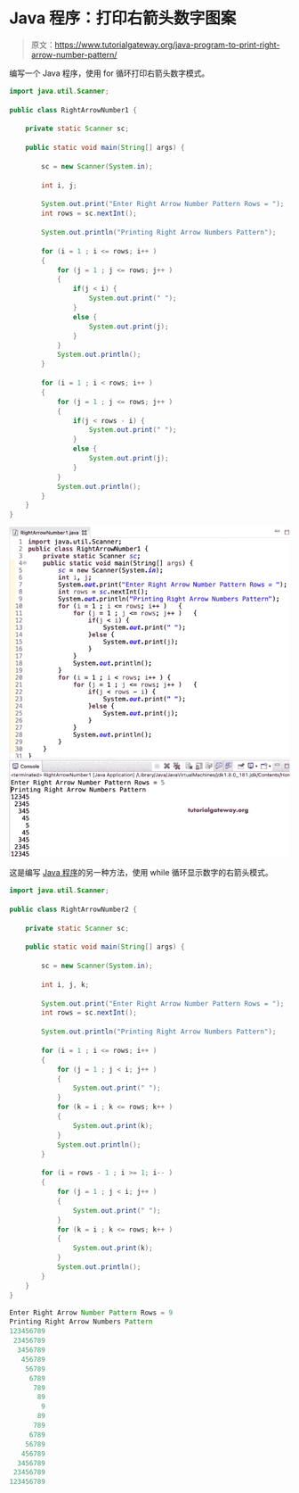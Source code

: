 # Java 程序：打印右箭头数字图案

> 原文：<https://www.tutorialgateway.org/java-program-to-print-right-arrow-number-pattern/>

编写一个 Java 程序，使用 for 循环打印右箭头数字模式。

```java
import java.util.Scanner;

public class RightArrowNumber1 {

	private static Scanner sc;

	public static void main(String[] args) {

		sc = new Scanner(System.in);	

		int i, j;

		System.out.print("Enter Right Arrow Number Pattern Rows = ");
		int rows = sc.nextInt();

		System.out.println("Printing Right Arrow Numbers Pattern");

		for (i = 1 ; i <= rows; i++ ) 
		{
			for (j = 1 ; j <= rows; j++ ) 
			{
				if(j < i) {
					System.out.print(" ");
				}
				else {
					System.out.print(j);
				}
			}
			System.out.println();
		}

		for (i = 1 ; i < rows; i++ ) 
		{
			for (j = 1 ; j <= rows; j++ ) 
			{
				if(j < rows - i) {
					System.out.print(" ");
				}
				else {
					System.out.print(j);
				}
			}
			System.out.println();
		}
	}
}
```

![Java Program to Print Right Arrow Number Pattern](img/853f6fddab9f62b91b911406e0d46a17.png)

这是编写 [Java 程序](https://www.tutorialgateway.org/learn-java-programs/)的另一种方法，使用 while 循环显示数字的右箭头模式。

```java
import java.util.Scanner;

public class RightArrowNumber2 {

	private static Scanner sc;

	public static void main(String[] args) {

		sc = new Scanner(System.in);	

		int i, j, k;

		System.out.print("Enter Right Arrow Number Pattern Rows = ");
		int rows = sc.nextInt();

		System.out.println("Printing Right Arrow Numbers Pattern");

		for (i = 1 ; i <= rows; i++ ) 
		{
			for (j = 1 ; j < i; j++ ) 
			{
				System.out.print(" ");
			}
			for (k = i ; k <= rows; k++ ) 
			{
				System.out.print(k);
			}
			System.out.println();
		}

		for (i = rows - 1 ; i >= 1; i-- ) 
		{
			for (j = 1 ; j < i; j++ ) 
			{
				System.out.print(" ");
			}
			for (k = i ; k <= rows; k++ ) 
			{
				System.out.print(k);
			}
			System.out.println();
		}
	}
}
```

```java
Enter Right Arrow Number Pattern Rows = 9
Printing Right Arrow Numbers Pattern
123456789
 23456789
  3456789
   456789
    56789
     6789
      789
       89
        9
       89
      789
     6789
    56789
   456789
  3456789
 23456789
123456789
```